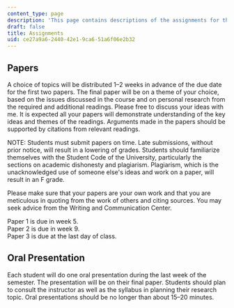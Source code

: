```yaml
---
content_type: page
description: 'This page contains descriptions of the assignments for the course. '
draft: false
title: Assignments
uid: ce27a9a6-2440-42e1-9ca6-51a6f06e2b32
---
```

## Papers

A choice of topics will be distributed 1–2 weeks in advance of the due date for the first two papers. The final paper will be on a theme of your choice, based on the issues discussed in the course and on personal research from the required and additional readings. Please free to discuss your ideas with me. It is expected all your papers will demonstrate understanding of the key ideas and themes of the readings. Arguments made in the papers should be supported by citations from relevant readings. 

NOTE: Students must submit papers on time. Late submissions, without prior notice, will result in a lowering of grades. Students should familiarize themselves with the Student Code of the University, particularly the sections on academic dishonesty and plagiarism. Plagiarism, which is the unacknowledged use of someone else's ideas and work on a paper, will result in an F grade.

Please make sure that your papers are your own work and that you are meticulous in quoting from the work of others and citing sources. You may seek advice from the Writing and Communication Center.

Paper 1 is due in week 5.    
Paper 2 is due in week 9.    
Paper 3 is due at the last day of class.  

## Oral Presentation

Each student will do one oral presentation during the last week of the semester. The presentation will be on their final paper. Students should plan to consult the instructor as well as the syllabus in planning their research topic. Oral presentations should be no longer than about 15–20 minutes.